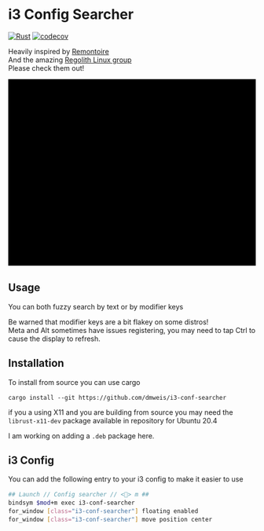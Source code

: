 # i3 Config Searcher

[![Rust](https://github.com/dmweis/i3-conf-searcher/workflows/Rust/badge.svg)](https://github.com/dmweis/i3-conf-searcher/actions)
[![codecov](https://codecov.io/gh/dmweis/i3-conf-searcher/branch/master/graph/badge.svg)](https://codecov.io/gh/dmweis/i3-conf-searcher)

Heavily inspired by [Remontoire](https://github.com/regolith-linux/remontoire)  
And the amazing [Regolith Linux group](https://github.com/regolith-linux)  
Please check them out!

![i3 searcher](pictures/i3_config_searcher_highlighting.gif)

## Usage

You can both fuzzy search by text or by modifier keys

Be warned that modifier keys are a bit flakey on some distros!  
Meta and Alt sometimes have issues registering, you may need to tap Ctrl to cause the display to refresh.

## Installation

To install from source you can use cargo

```shell
cargo install --git https://github.com/dmweis/i3-conf-searcher
```

if you a using X11 and you are building from source you may need the `librust-x11-dev` package available in repository for Ubuntu 20.4

I am working on adding a `.deb` package here.

## i3 Config

You can add the following entry to your i3 config to make it easier to use

```bash
## Launch // Config searcher // <> m ##
bindsym $mod+m exec i3-conf-searcher
for_window [class="i3-conf-searcher"] floating enabled
for_window [class="i3-conf-searcher"] move position center

```
